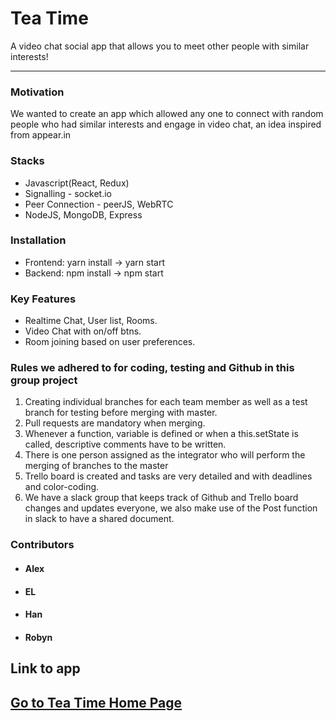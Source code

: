 # Tea Time
A video chat social app that allows you to meet other people with similar interests!

----

### Motivation
We wanted to create an app which allowed any one to connect with random people who had similar interests and engage in video chat, an idea inspired from appear.in

### Stacks
* Javascript(React, Redux)
* Signalling - socket.io
* Peer Connection - peerJS, WebRTC
* NodeJS, MongoDB, Express

### Installation
* Frontend: yarn install -> yarn start
* Backend: npm install -> npm start

### Key Features
* Realtime Chat, User list, Rooms.
* Video Chat with on/off btns.
* Room joining based on user preferences.


### Rules we adhered to for coding, testing and Github in this group project
1. Creating individual branches for each team member as well as a test branch for testing before merging with master.
2. Pull requests are mandatory when merging.
3. Whenever a function, variable is defined or when a this.setState is called, descriptive comments have to be written.
4. There is one person assigned as the integrator who will perform the merging of branches to the master
5. Trello board is created and tasks are very detailed and with deadlines and color-coding.
6. We have a slack group that keeps track of Github and Trello board changes and updates everyone, we also make use of the Post function in slack to have a shared document.

### Contributors
* #### Alex
* #### EL
* #### Han
* #### Robyn

## Link to app
## [Go to Tea Time Home Page](https://www.google.com)
